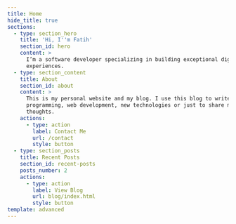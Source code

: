 ```yaml
---
title: Home
hide_title: true
sections:
  - type: section_hero
    title: 'Hi, I''m Fatih'
    section_id: hero
    content: >
      I’m a software developer specializing in building exceptional digital
      experiences.
  - type: section_content
    title: About
    section_id: about
    content: >
      This is my personal website and my blog. I use this blog to write about
      programming, web development, new technologies or just to share my
      thoughts.
    actions:
      - type: action
        label: Contact Me
        url: /contact
        style: button
  - type: section_posts
    title: Recent Posts
    section_id: recent-posts
    posts_number: 2
    actions:
      - type: action
        label: View Blog
        url: blog/index.html
        style: button
template: advanced
---
```

